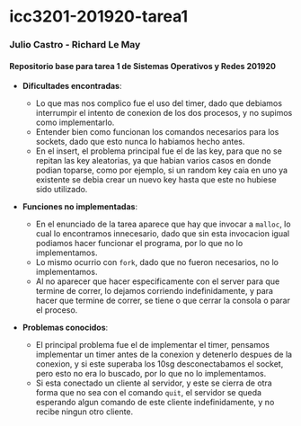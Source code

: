 # icc3201-201920-tarea1
### Julio Castro - Richard Le May
#### Repositorio base para tarea 1 de Sistemas Operativos y Redes 201920

- **Dificultades encontradas**:
  - Lo que mas nos complico fue el uso del timer, dado que debiamos interrumpir el intento de conexion de los dos procesos, y no supimos como implementarlo.
  - Entender bien como funcionan los comandos necesarios para los sockets, dado que esto nunca lo habiamos hecho antes.
  - En el insert, el problema principal fue el de las key, para que no se repitan las key aleatorias, ya que habian varios casos en donde podian toparse, como por ejemplo, si un random key caia en uno ya existente se debia crear un nuevo key hasta que este no hubiese sido utilizado.

- **Funciones no implementadas**:
  - En el enunciado de la tarea aparece que hay que invocar a `malloc`, lo cual lo encontramos innecesario, dado que sin esta invocacion igual podiamos hacer funcionar el programa, por lo que no lo implementamos.
  - Lo mismo ocurrio con `fork`, dado que no fueron necesarios, no lo implementamos.
  - Al no aparecer que hacer especificamente con el server para que termine de correr, lo dejamos corriendo indefinidamente, y para hacer que termine de correr, se tiene o que cerrar la consola o parar el proceso.

- **Problemas conocidos**:
  - El principal problema fue el de implementar el timer, pensamos implementar un timer antes de la conexion y detenerlo despues de la conexion, y si este superaba los 10sg desconectabamos el socket, pero esto no era lo buscado, por lo que no lo implementamos.
  - Si esta conectado un cliente al servidor, y este se cierra de otra forma que no sea con el comando `quit`, el servidor se queda esperando algun comando de este cliente indefinidamente, y no recibe ningun otro cliente.
